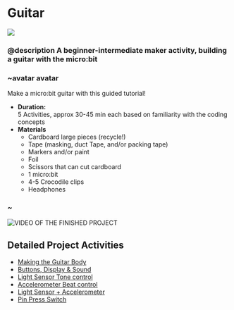 # Guitar
![](/static/mb/projects/guitar.png)
### @description A beginner-intermediate maker activity, building a guitar with the micro:bit  

### ~avatar avatar
Make a micro:bit guitar with this guided tutorial! 
* **Duration:**  
5 Activities, approx 30-45 min each based on familiarity with the coding concepts  
* **Materials**
  * Cardboard large pieces (recycle!)
  * Tape (masking, duct Tape, and/or packing tape)
  * Markers and/or paint
  * Foil
  * Scissors that can cut cardboard  
  * 1 micro:bit
  * 4-5 Crocodile clips
  * Headphones
### ~
![VIDEO OF THE FINISHED  PROJECT]()

## Detailed Project Activities  
* [Making the Guitar Body](/projects/guitar/making)
* [Buttons, Display & Sound](/projects/guitar/display-buttons)
* [Light Sensor Tone control](projects/guitar/light-sensor)
* [Accelerometer Beat control](projects/guitar/accelerometer)
* [Light Sensor + Accelerometer](projects/guitar/light-accelerometer)
* [Pin Press Switch](projects/guitar/pin-press)  